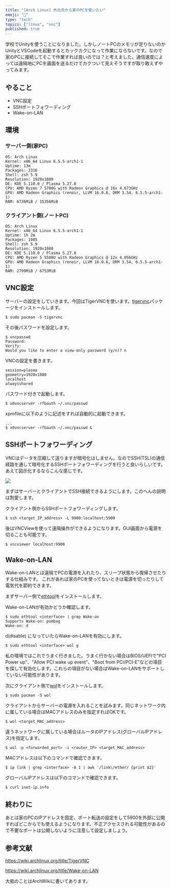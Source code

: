 ```yaml
---
title: "[Arch Linux] 外出先から家のPCを使いたい"
emoji: "👜"
type: "tech"
topics: ["linux", "vnc"]
published: true
---
```


学校でUnityを使うことになりました。しかしノートPCのメモリが足りないのかUnityとVSCodeを起動するとカックカクになって作業にならないです。なので家のPCに接続してそこで作業すれば良いのでは？と考えました。通信速度によっては遠隔地にPCを画面を送るだけでカクついて見えそうですが取り敢えずやってみます。

## やること

- VNC設定
- SSHポートフォワーディング
- Wake-on-LAN

## 環境

### サーバー側(家PC)

```
OS: Arch Linux
Kernel: x86_64 Linux 6.5.5-arch1-1
Uptime: 13m
Packages: 2316
Shell: zsh 5.9
Resolution: 1920x1080
DE: KDE 5.110.0 / Plasma 5.27.8
CPU: AMD Ryzen 7 5700G with Radeon Graphics @ 16x 4.673GHz
GPU: AMD Radeon Graphics (renoir, LLVM 16.0.6, DRM 3.54, 6.5.5-arch1-1)
RAM: 6736MiB / 15356MiB
```

### クライアント側(ノートPC)

```
OS: Arch Linux
Kernel: x86_64 Linux 6.5.5-arch1-1
Uptime: 1h 2m
Packages: 1085
Shell: zsh 5.9
Resolution: 1920x1080
DE: KDE 5.110.0 / Plasma 5.27.8
CPU: AMD Ryzen 5 5500U with Radeon Graphics @ 12x 4.056GHz
GPU: AMD Radeon Graphics (renoir, LLVM 16.0.6, DRM 3.54, 6.5.5-arch1-1)
RAM: 2799MiB / 6753MiB
```

## VNC設定

サーバーの設定をしていきます。今回はTigerVNCを使います。[tigervnc](https://archlinux.org/packages/?name=tigervnc)パッケージをインストールします。

```
$ sudo pacman -S tigervnc
```

その後パスワードを設定します。

```
$ vncpasswd
Password:
Verify:
Would you like to enter a view-only password (y/n)? n
```

VNCの設定を書きます。

```:~/.vnc/config
session=plasma
geometry=1920x1080
localhost
alwaysshared
```

パスワード付きで起動します。

```
$ x0vncserver -rfbauth ~/.vnc/passwd
```

xprofileに以下のように記述をすれば自動的に起動できます。

```:~/.xprofile
...
$ x0vncserver -rfbauth ~/.vnc/passwd &
```

## SSHポートフォワーディング

VNCはデータを圧縮して送りますが暗号化はしません。なのでSSH(TSL)の通信経路を通して暗号化するSSHポートフォワーディングを行うと良いらしいです。あえて図示化するならこんな感じです。

![](https://storage.googleapis.com/zenn-user-upload/a8c4fd81db5c-20231002.jpg)

まずはサーバーとクライアントでSSH接続できるようにします。このへんの説明は割愛します。

クライアント側からSSHポートフォワーディングします。

```
$ ssh <target_IP_address> -L 9900:localhost:5900
```

後はVNCViewを使って遠隔操作ができるようになります。GUI画面から電源を切ることも可能です。

```
$ vncviewer localhost:9900
```

## Wake-on-LAN

Wake-on-LANとは遠隔でPCの電源を入れたり、スリープ状態から復帰させたりする仕組みです。
これがあれば家のPCを使ってないときは電源を切ったりして電気代を節約できます。

まずサーバー側で[ethtool](https://archlinux.org/packages/?name=ethtool)をインストールします。

Wake-on-LANが有効かどうか確認します。

```
$ sudo ethtool <interface> | grep Wake-on
Supports Wake-on: pumbag
Wake-on: d
```

d(disable) になっていたらWake-on-LANを有効にします。

```
$ sudo ethtool <interface> wol g
```

私の環境ではこれでうまく行きました。うまく行かない場合はBIOS/UEFIで"PCI Power up"、"Allow PCI wake up event"、"Boot from PCI/PCI-E"などの項目を探して有効化します。これらの項目がない場合はWake-on-LANをサポートしていない可能性があります。

次にクライアント側で[wol](https://archlinux.org/packages/?name=wol)をインストールします。

```
$ sudo pacman -S wol
```

クライアントからサーバーの電源を入れることを試みます。同じネットワーク内に属している場合はMACアドレスのみを指定すればOKです。

```
$ wol <target_MAC_address>
```

違うネットワークに属している場合はルータのIPアドレス(グローバルIPアドレス)を指定します。

```
$ wol -p <forwarded_port> -i <router_IP> <target_MAC_address>
```

MACアドレスは以下のコマンドで確認できます。

```
$ ip link | grep <interface> -A 1 | awk '/link\/ether/ {print $2}'
```

グローバルIPアドレスは以下のコマンドで確認できます。

```
$ curl inet-ip.info
```

## 終わりに

あとは家のPCのIPアドレスを固定、ポート転送の設定をして5900を外部に公開すればどこからでも使えるようになります。不正アクセスされる可能性があるので不要なポートは公開しないように注意して設定しましょう。

## 参考文献

https://wiki.archlinux.org/title/TigerVNC

https://wiki.archlinux.org/title/Wake-on-LAN

大抵のことはArchWikiに書いてあります。
